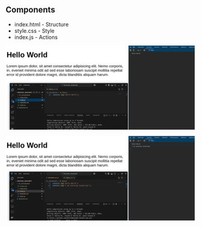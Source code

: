 
## Components
- index.html - Structure
- style.css - Style
- index.js - Actions

![alt text](image.png)

![alt text](image-1.png)
